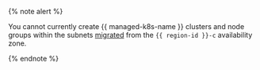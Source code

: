 {% note alert %}

You cannot currently create {{ managed-k8s-name }} clusters and node groups within the subnets [migrated](../../vpc/operations/subnet-relocate.md) from the `{{ region-id }}-c` availability zone.

{% endnote %}